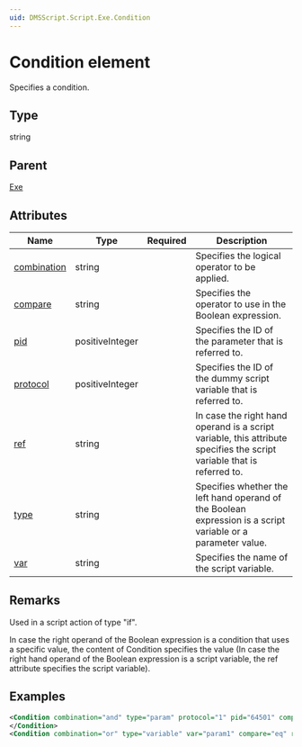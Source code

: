 ```yaml
---
uid: DMSScript.Script.Exe.Condition
---
```


# Condition element

Specifies a condition.

## Type

string

## Parent

[Exe](xref:DMSScript.Script.Exe)

## Attributes

|Name|Type|Required|Description|
|--- |--- |--- |--- |
|[combination](xref:DMSScript.Script.Exe.Condition-combination)|string||Specifies the logical operator to be applied.|
|[compare](xref:DMSScript.Script.Exe.Condition-compare)|string||Specifies the operator to use in the Boolean expression.|
|[pid](xref:DMSScript.Script.Exe.Condition-pid)|positiveInteger||Specifies the ID of the parameter that is referred to.|
|[protocol](xref:DMSScript.Script.Exe.Condition-protocol)|positiveInteger||Specifies the ID of the dummy script variable that is referred to.|
|[ref](xref:DMSScript.Script.Exe.Condition-ref)|string||In case the right hand operand is a script variable, this attribute specifies the script variable that is referred to.|
|[type](xref:DMSScript.Script.Exe.Condition-type)|string||Specifies whether the left hand operand of the Boolean expression is a script variable or a parameter value.|
|[var](xref:DMSScript.Script.Exe.Condition-var)|string||Specifies the name of the script variable.|

## Remarks

Used in a script action of type "if".

In case the right operand of the Boolean expression is a condition that uses a specific value, the content of Condition specifies the value (In case the right hand operand of the Boolean expression is a script variable, the ref attribute specifies the script variable).

## Examples

```xml
<Condition combination="and" type="param" protocol="1" pid="64501" compare="lt" ref="param1">
</Condition>
<Condition combination="or" type="variable" var="param1" compare="eq" ref="">10</Condition>
```

